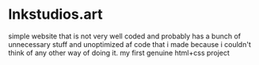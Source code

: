 # lnkstudios.art

simple website that is not very well coded and probably has a bunch of unnecessary stuff and unoptimized af code that i made because i couldn't think of any other way of doing it.
my first genuine html+css project
